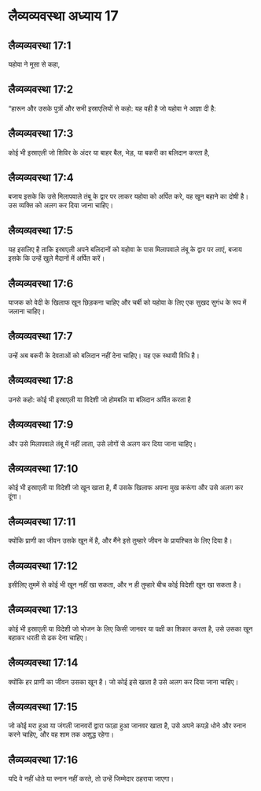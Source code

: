 # लैव्यव्यवस्था अध्याय 17

## लैव्यव्यवस्था 17:1
यहोवा ने मूसा से कहा,

## लैव्यव्यवस्था 17:2
“हारून और उसके पुत्रों और सभी इस्राएलियों से कहो: यह वही है जो यहोवा ने आज्ञा दी है:

## लैव्यव्यवस्था 17:3
कोई भी इस्राएली जो शिविर के अंदर या बाहर बैल, भेड़, या बकरी का बलिदान करता है,

## लैव्यव्यवस्था 17:4
बजाय इसके कि उसे मिलापवाले तंबू के द्वार पर लाकर यहोवा को अर्पित करे, वह खून बहाने का दोषी है। उस व्यक्ति को अलग कर दिया जाना चाहिए।

## लैव्यव्यवस्था 17:5
यह इसलिए है ताकि इस्राएली अपने बलिदानों को यहोवा के पास मिलापवाले तंबू के द्वार पर लाएं, बजाय इसके कि उन्हें खुले मैदानों में अर्पित करें।

## लैव्यव्यवस्था 17:6
याजक को वेदी के खिलाफ खून छिड़कना चाहिए और चर्बी को यहोवा के लिए एक सुखद सुगंध के रूप में जलाना चाहिए।

## लैव्यव्यवस्था 17:7
उन्हें अब बकरी के देवताओं को बलिदान नहीं देना चाहिए। यह एक स्थायी विधि है।

## लैव्यव्यवस्था 17:8
उनसे कहो: कोई भी इस्राएली या विदेशी जो होमबलि या बलिदान अर्पित करता है

## लैव्यव्यवस्था 17:9
और उसे मिलापवाले तंबू में नहीं लाता, उसे लोगों से अलग कर दिया जाना चाहिए।

## लैव्यव्यवस्था 17:10
कोई भी इस्राएली या विदेशी जो खून खाता है, मैं उसके खिलाफ अपना मुख करूंगा और उसे अलग कर दूंगा।

## लैव्यव्यवस्था 17:11
क्योंकि प्राणी का जीवन उसके खून में है, और मैंने इसे तुम्हारे जीवन के प्रायश्चित के लिए दिया है।

## लैव्यव्यवस्था 17:12
इसीलिए तुममें से कोई भी खून नहीं खा सकता, और न ही तुम्हारे बीच कोई विदेशी खून खा सकता है।

## लैव्यव्यवस्था 17:13
कोई भी इस्राएली या विदेशी जो भोजन के लिए किसी जानवर या पक्षी का शिकार करता है, उसे उसका खून बहाकर धरती से ढक देना चाहिए।

## लैव्यव्यवस्था 17:14
क्योंकि हर प्राणी का जीवन उसका खून है। जो कोई इसे खाता है उसे अलग कर दिया जाना चाहिए।

## लैव्यव्यवस्था 17:15
जो कोई मरा हुआ या जंगली जानवरों द्वारा फाड़ा हुआ जानवर खाता है, उसे अपने कपड़े धोने और स्नान करने चाहिए, और वह शाम तक अशुद्ध रहेगा।

## लैव्यव्यवस्था 17:16
यदि वे नहीं धोते या स्नान नहीं करते, तो उन्हें जिम्मेदार ठहराया जाएगा।

